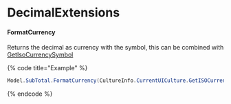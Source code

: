 # DecimalExtensions

#### FormatCurrency

Returns the decimal as currency with the symbol, this can be combined with [GetIsoCurrencySymbol](cultureinfoextensions.md#getisocurrencysymbol)

{% code title="Example" %}
```csharp
Model.SubTotal.FormatCurrency(CultureInfo.CurrentUICulture.GetISOCurrencySymbol())
```
{% endcode %}
